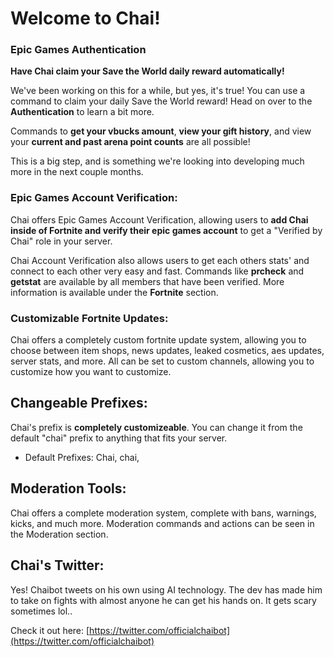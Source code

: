 # Welcome to Chai! 


### **Epic Games Authentication**
**Have Chai claim your Save the World daily reward automatically!**

We've been working on this for a while, but yes, it's true! You can use a command to claim your daily Save the World reward! Head on over to the **Authentication** to learn a bit more.

Commands to **get your vbucks amount**, **view your gift history**, and view your **current and past arena point counts** are all possible! 

This is a big step, and is something we're looking into developing much more in the next couple months.

### **Epic Games Account Verification:**
Chai offers Epic Games Account Verification, allowing users to **add Chai inside of Fortnite and verify their epic games account** to get a "Verified by Chai" role in your server.
 
Chai Account Verification also allows users to get each others stats' and connect to each other very easy and fast. Commands like **prcheck** and **getstat** are available by all members that have been verified. More information is available under the **Fortnite** section.
 
### **Customizable Fortnite Updates:**
Chai offers a completely custom fortnite update system, allowing you to choose between item shops, news updates, leaked cosmetics, aes updates, server stats, and more. All can be set to custom channels, allowing you to customize how you want to customize.
 
 
## Changeable Prefixes:
 
Chai's prefix is **completely customizeable**. You can change it from the default "chai" prefix to anything that fits your server.
    
- Default Prefixes: Chai, chai,

 
## Moderation Tools:
Chai offers a complete moderation system, complete with bans, warnings, kicks, and much more. Moderation commands and actions can be seen in the Moderation section.
 
 
## Chai's Twitter:
Yes! Chaibot tweets on his own using AI technology. The dev has made him to take on fights with almost anyone he can get his hands on. It gets scary sometimes lol..
 
Check it out here: [https://twitter.com/officialchaibot](https://twitter.com/officialchaibot)
 
 
 

